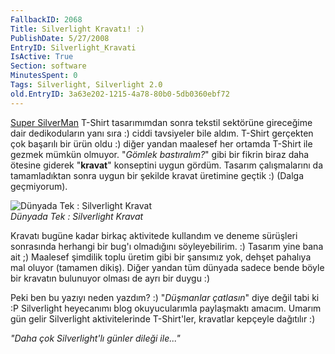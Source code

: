 ```yaml
---
FallbackID: 2068
Title: Silverlight Kravatı! :)
PublishDate: 5/27/2008
EntryID: Silverlight_Kravati
IsActive: True
Section: software
MinutesSpent: 0
Tags: Silverlight, Silverlight 2.0
old.EntryID: 3a63e202-1215-4a78-80b0-5db0360ebf72
---
```

[Super
SilverMan](http://daron.yondem.com/tr/post/02fbfef5-7ce2-4870-84b9-3f2c36ef2a6d)
T-Shirt tasarımımdan sonra tekstil sektörüne gireceğime dair
dedikoduların yanı sıra :) ciddi tavsiyeler bile aldım. T-Shirt
gerçekten çok başarılı bir ürün oldu :) diğer yandan maalesef her
ortamda T-Shirt ile gezmek mümkün olmuyor. "*Gömlek bastıralım?*" gibi
bir fikrin biraz daha ötesine giderek "**kravat**" konseptini uygun
gördüm. Tasarım çalışmalarını da tamamladıktan sonra uygun bir şekilde
kravat üretimine geçtik :) (Dalga geçmiyorum).

![Dünyada Tek : Silverlight
Kravat](http://cdn.daron.yondem.com/assets/2068/26052008_1.jpg)\
*Dünyada Tek : Silverlight Kravat*

Kravatı bugüne kadar birkaç aktivitede kullandım ve deneme sürüşleri
sonrasında herhangi bir bug'ı olmadığını söyleyebilirim. :) Tasarım yine
bana ait ;) Maalesef şimdilik toplu üretim gibi bir şansımız yok, dehşet
pahalıya mal oluyor (tamamen dikiş). Diğer yandan tüm dünyada sadece
bende böyle bir kravatın bulunuyor olması de ayrı bir duygu :)

Peki ben bu yazıyı neden yazdım? :) "*Düşmanlar çatlasın*" diye değil
tabi ki :P Silverlight heyecanımı blog okuyucularımla paylaşmaktı
amacım. Umarım gün gelir Silverlight aktivitelerinde T-Shirt'ler,
kravatlar kepçeyle dağıtılır :)

*"Daha çok Silverlight'lı günler dileği ile..."*


